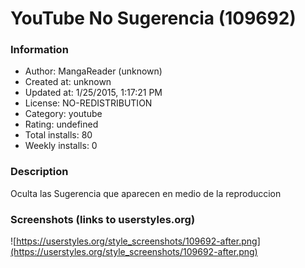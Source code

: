 # YouTube No Sugerencia (109692)

### Information
- Author: MangaReader (unknown)
- Created at: unknown
- Updated at: 1/25/2015, 1:17:21 PM
- License: NO-REDISTRIBUTION
- Category: youtube
- Rating: undefined
- Total installs: 80
- Weekly installs: 0


### Description
Oculta las Sugerencia que aparecen en medio de la reproduccion


### Screenshots (links to userstyles.org)
![https://userstyles.org/style_screenshots/109692-after.png](https://userstyles.org/style_screenshots/109692-after.png)


